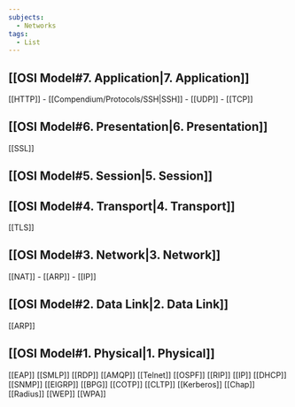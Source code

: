 ```yaml
---
subjects:
  - Networks
tags:
  - List
---
```


## [[OSI Model#7. Application|7. Application]]
[[HTTP]] - [[Compendium/Protocols/SSH|SSH]] - [[UDP]] - [[TCP]]

## [[OSI Model#6. Presentation|6. Presentation]]
[[SSL]]

## [[OSI Model#5. Session|5. Session]]


## [[OSI Model#4. Transport|4. Transport]]
[[TLS]]

## [[OSI Model#3. Network|3. Network]]
[[NAT]] - [[ARP]] - [[IP]]

## [[OSI Model#2. Data Link|2. Data Link]]
[[ARP]]

## [[OSI Model#1. Physical|1. Physical]]


[[EAP]]
[[SMLP]]
[[RDP]]
[[AMQP]]
[[Telnet]]
[[OSPF]]
[[RIP]]
[[IP]]
[[DHCP]]
[[SNMP]]
[[EIGRP]]
[[BPG]]
[[COTP]]
[[CLTP]]
[[Kerberos]]
[[Chap]]
[[Radius]]
[[WEP]]
[[WPA]]
